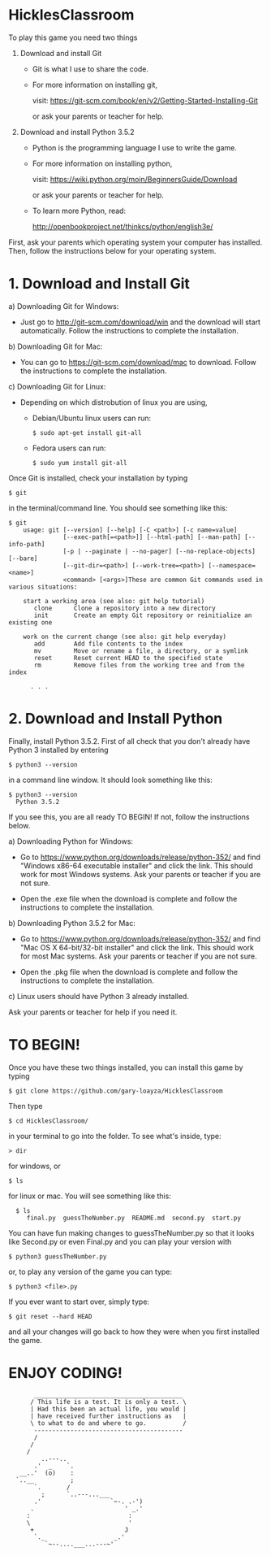 # HicklesClassroom
To play this game you need two things
    
1. Download and install Git

   - Git is what I use to share the code.
   
   - For more information on installing git, 
     
     visit: https://git-scm.com/book/en/v2/Getting-Started-Installing-Git
     
     or ask your parents or teacher for help.
         
2. Download and install Python 3.5.2
   
   - Python is the programming language I use to write the game.
   
   - For more information on installing python,
     
     visit: https://wiki.python.org/moin/BeginnersGuide/Download
     
     or ask your parents or teacher for help.
   
   - To learn more Python, read:
     
     http://openbookproject.net/thinkcs/python/english3e/


First, ask your parents which operating system your computer has installed.
Then, follow the instructions below for your operating system.

# 1. Download and Install Git
a) Downloading Git for Windows:
   
   - Just go to http://git-scm.com/download/win and the download will start automatically.
     Follow the instructions to complete the installation.

b) Downloading Git for Mac:
      
   - You can go to https://git-scm.com/download/mac to download.
     Follow the instructions to complete the installation.
      
c) Downloading Git for Linux:
      
  - Depending on which distrobution of linux you are using,
      
      - Debian/Ubuntu linux users can run:

            $ sudo apt-get install git-all

      - Fedora users can run:

            $ sudo yum install git-all


Once Git is installed, check your installation by typing

    $ git

in the terminal/command line. You should see something like this:
  
    $ git
        usage: git [--version] [--help] [-C <path>] [-c name=value]
                   [--exec-path[=<path>]] [--html-path] [--man-path] [--info-path]
                   [-p | --paginate | --no-pager] [--no-replace-objects] [--bare]
                   [--git-dir=<path>] [--work-tree=<path>] [--namespace=<name>]
                   <command> [<args>]These are common Git commands used in various situations:

        start a working area (see also: git help tutorial)
           clone      Clone a repository into a new directory
           init       Create an empty Git repository or reinitialize an existing one

        work on the current change (see also: git help everyday)
           add        Add file contents to the index
           mv         Move or rename a file, a directory, or a symlink
           reset      Reset current HEAD to the specified state
           rm         Remove files from the working tree and from the index

          . . .

# 2. Download and Install Python
 
Finally, install Python 3.5.2.
First of all check that you don't already have Python 3 installed by entering 

    $ python3 --version

in a command line window. It should look something like this:

    $ python3 --version
      Python 3.5.2

If you see this, you are all ready TO BEGIN!
If not, follow the instructions below.
 

a) Downloading Python for Windows:

   - Go to https://www.python.org/downloads/release/python-352/
        and find "Windows x86-64 executable installer" and click the link.
        This should work for most Windows systems. 
        Ask your parents or teacher if you are not sure.
  
   - Open the .exe file when the download is complete and
      follow the instructions to complete the installation.
      
b) Downloading Python 3.5.2 for Mac:

- Go to https://www.python.org/downloads/release/python-352/
   and find "Mac OS X 64-bit/32-bit installer" and click the link.
   This should work for most Mac systems.
   Ask your parents or teacher if you are not sure.
   
- Open the .pkg file when the download is complete and follow the instructions to complete the installation.
        
c) Linux users should have Python 3 already installed.
   
Ask your parents or teacher for help if you need it.
      

# TO BEGIN!

Once you have these two things installed, you can install this game by typing
 
    $ git clone https://github.com/gary-loayza/HicklesClassroom
  
Then type
  
    $ cd HicklesClassroom/
   
in your terminal to go into the folder. To see what's inside, type:


    > dir
  
for windows, or
  
    $ ls

for linux or mac. You will see something like this:

      $ ls
         final.py  guessTheNumber.py  README.md  second.py  start.py
 
You can have fun making changes to guessTheNumber.py so that it looks like Second.py or even Final.py
and you can play your version with 
  
    $ python3 guessTheNumber.py

or, to play any version of the game you can type:

    $ python3 <file>.py

If you ever want to start over, simply type:

    $ git reset --hard HEAD

and all your changes will go back to how they were when you first installed the game.

# ENJOY CODING!

```
       _________________________________________ 
      / This life is a test. It is only a test. \
      | Had this been an actual life, you would |
      | have received further instructions as   |
      \ to what to do and where to go.          /
       ----------------------------------------- 
       /
      /
     /     
         ..---..                                                                   
       .'  _    `.                                                                 
   __..'  (o)    :                                                                 
  `..__          ;                                                                 
       `.       /                                                                  
         ;      `..---...___                                                       
       .'                   `~-. .-')                                              
      .                         ' _.'                                              
     :                           :                                                 
     \                           '                                                 
      +                         J                                                  
       `._                   _.'                                                   
          `~--....___...---~'
```
